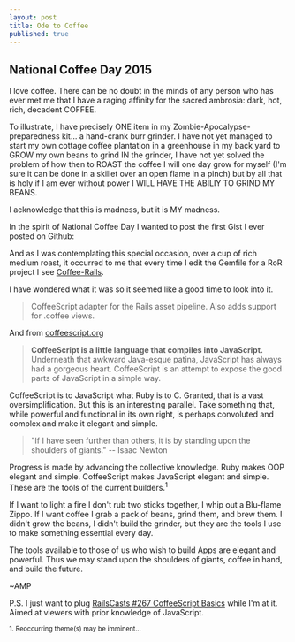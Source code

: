 ```yaml
---
layout: post
title: Ode to Coffee
published: true
---
```


## National Coffee Day 2015

I love coffee.  There can be no doubt in the minds of any person who has ever met me that I have a raging affinity for the sacred ambrosia: dark, hot, rich, decadent COFFEE.

To illustrate, I have precisely ONE item in my Zombie-Apocalypse-preparedness kit... a hand-crank burr grinder.  I have not yet managed to start my own cottage coffee plantation in a greenhouse in my back yard to GROW my own beans to grind IN the grinder, I have not yet solved the problem of how then to ROAST the coffee I will one day grow for myself (I'm sure it can be done in a skillet over an open flame in a pinch) but by all that is holy if I am ever without power I WILL HAVE THE ABILIY TO GRIND MY BEANS.

I acknowledge that this is madness, but it is MY madness.

In the spirit of National Coffee Day I wanted to post the first Gist I ever posted on Github:

<script src="https://gist.github.com/amarkpark/d6570856b3531c475513.js"></script>

And as I was contemplating this special occasion, over a cup of rich medium roast, it occurred to me that every time I edit the Gemfile for a RoR project I see [Coffee-Rails](https://github.com/rails/coffee-rails).

I have wondered what it was so it seemed like a good time to look into it.

> CoffeeScript adapter for the Rails asset pipeline. Also adds support for .coffee views.

And from [coffeescript.org](http://coffeescript.org/)

> <span><b>CoffeeScript is a little language that compiles into JavaScript.</b><span> Underneath that awkward Java-esque patina, JavaScript has always had a gorgeous heart. CoffeeScript is an attempt to expose the good parts of JavaScript in a simple way.

CoffeeScript is to JavaScript what Ruby is to C.  Granted, that is a vast oversimplification.  But this is an interesting parallel.  Take something that, while powerful and functional in its own right, is perhaps convoluted and complex and make it elegant and simple.

> "If I have seen further than others, it is by standing upon the shoulders of giants." -- Isaac Newton

Progress is made by advancing the collective knowledge. Ruby makes OOP elegant and simple.  CoffeeScript makes JavaScript elegant and simple. These are the tools of the current builders.<sup>1</sup>

If I want to light a fire I don't rub two sticks together, I whip out a Blu-flame Zippo. If I want coffee I grab a pack of beans, grind them, and brew them.  I didn't grow the beans, I didn't build the grinder, but they are the tools I use to make something essential every day.

The tools available to those of us who wish to build Apps are elegant and powerful. Thus we may stand upon the shoulders of giants, coffee in hand, and build the future.

~AMP

P.S. I just want to plug [RailsCasts #267 CoffeeScript Basics](http://railscasts.com/episodes/267-coffeescript-basics) while I'm at it.  Aimed at viewers with prior knowledge of JavaScript.

<small> 1. Reoccurring theme(s) may be imminent... </small>
